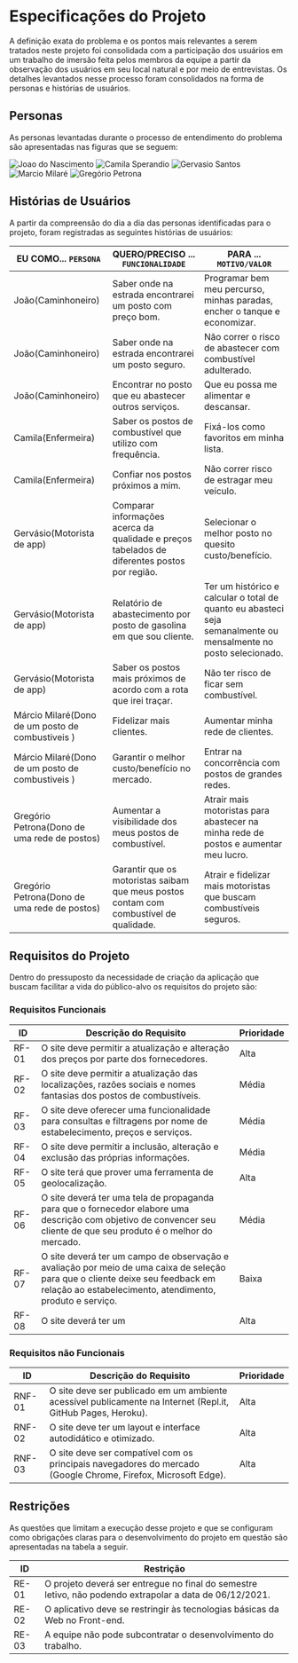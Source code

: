 # Especificações do Projeto

A definição exata do problema e os pontos mais relevantes a serem tratados neste projeto foi consolidada com a participação dos usuários em um trabalho de imersão feita pelos membros da equipe a partir da observação dos usuários em seu local natural e por meio de entrevistas. Os detalhes levantados nesse processo foram consolidados na forma de personas e histórias de usuários.

## Personas

As personas levantadas durante o processo de entendimento do problema são apresentadas nas figuras que se seguem:

![Joao do Nascimento](https://user-images.githubusercontent.com/90812412/134389018-82197b8d-51f9-4f74-a96b-7dd101da4366.png)
![Camila Sperandio](https://user-images.githubusercontent.com/90812412/134389170-2c799b47-23ed-4b20-9f0d-fd6037de50bc.png)
![Gervasio Santos](https://user-images.githubusercontent.com/90812412/134388730-a030a3c1-f01b-47de-8c61-f275abba6f34.png)
![Marcio Milaré](https://user-images.githubusercontent.com/90812412/134388763-72d9574a-d5e6-4c41-8020-2a8c70047262.png)
![Gregório Petrona](https://user-images.githubusercontent.com/90812412/134387721-1118d51f-60c2-43e7-b028-c46025efa071.png)


## Histórias de Usuários

A partir da compreensão do dia a dia das personas identificadas para o projeto, foram registradas as seguintes histórias de usuários:

|EU COMO... `PERSONA`| QUERO/PRECISO ... `FUNCIONALIDADE` |PARA ... `MOTIVO/VALOR`                 |
|--------------------|------------------------------------|----------------------------------------|
|João(Caminhoneiro)  | Saber onde na estrada encontrarei um posto com preço bom. | Programar bem meu percurso, minhas paradas, encher o tanque e economizar.  |
|João(Caminhoneiro)  | Saber onde na estrada encontrarei um posto seguro. |Não correr o risco de abastecer com combustível adulterado. |
|João(Caminhoneiro)  | Encontrar no posto que eu abastecer outros serviços.| Que eu possa me alimentar e descansar.|
|Camila(Enfermeira)  | Saber os postos de combustível que utilizo com frequência.	| Fixá-los como favoritos em minha lista. |
|Camila(Enfermeira)  | Confiar nos postos próximos a mim. |	Não correr risco de estragar meu veículo. |
|Gervásio(Motorista de app) |	Comparar informações acerca da qualidade e preços tabelados de diferentes postos por região.	| Selecionar o melhor posto no quesito custo/benefício. |
|Gervásio(Motorista de app) |	Relatório de abastecimento por posto de gasolina em que sou cliente.	| Ter um histórico e calcular o total de quanto eu abasteci seja semanalmente ou mensalmente no posto selecionado. |
|Gervásio(Motorista de app)	| Saber os postos mais próximos de acordo com a rota que irei traçar. |	Não ter risco de ficar sem combustível. |
|Márcio Milaré(Dono de um posto de combustiveis ) |	Fidelizar mais clientes. |	Aumentar minha rede de clientes. |
|Márcio Milaré(Dono de um posto de combustiveis ) | Garantir o melhor custo/benefício no mercado.	| Entrar na concorrência com postos de grandes redes. |
|Gregório Petrona(Dono de uma rede de postos) |	Aumentar a visibilidade dos meus postos de combustível. |	Atrair mais motoristas para abastecer na minha rede de postos e aumentar meu lucro. |
Gregório Petrona(Dono de uma rede de postos) | Garantir que os motoristas saibam que meus postos contam com combustível de qualidade. | Atrair e fidelizar mais motoristas que buscam combustíveis seguros. |


## Requisitos do Projeto

Dentro do pressuposto da necessidade de criação da aplicação que buscam facilitar a vida do público-alvo os requisitos do projeto são:

### Requisitos Funcionais

|ID    | Descrição do Requisito  | Prioridade |
|------|-----------------------------------------|----|
|RF-01 |	O site deve permitir a atualização e alteração dos preços por parte dos fornecedores. |	Alta |
|RF-02	| O site deve permitir a atualização das localizações, razões sociais e nomes fantasias dos postos de combustíveis. |	Média |
|RF-03	| O site deve oferecer uma funcionalidade para consultas e filtragens por nome de estabelecimento, preços e serviços.	| Média |
|RF-04	| O site deve permitir a inclusão, alteração e exclusão das próprias informações.	| Média |
|RF-05	| O site terá que prover uma ferramenta de geolocalização.	| Alta |
|RF-06	| O site deverá ter uma tela de propaganda para que o fornecedor elabore uma descrição com objetivo de convencer seu cliente de que seu produto é o melhor do mercado.	| Média |
|RF-07	| O site deverá ter um campo de observação e avaliação por meio de uma caixa de seleção para que o cliente deixe seu feedback em relação ao estabelecimento, atendimento, produto e serviço.	 | Baixa |
|RF-08	| O site deverá ter um |	Alta |



### Requisitos não Funcionais

|ID     | Descrição do Requisito  |Prioridade |
|-------|-------------------------|----|
|RNF-01 | 	O site deve ser publicado em um ambiente acessível publicamente na Internet (Repl.it, GitHub Pages, Heroku). |	Alta |
|RNF-02	| O site deve ter um layout e interface autodidático e otimizado. | Alta |
|RNF-03 |	O site deve ser compatível com os principais navegadores do mercado (Google Chrome, Firefox, Microsoft Edge).	| Alta |


## Restrições

As questões que limitam a execução desse projeto e que se configuram como obrigações claras para o desenvolvimento do projeto em questão são apresentadas na tabela a seguir.

|ID| Restrição                                             |
|--|-------------------------------------------------------|
|RE-01 |	O projeto deverá ser entregue no final do semestre letivo, não podendo extrapolar a data de 06/12/2021. |
|RE-02 |	O aplicativo deve se restringir às tecnologias básicas da Web no Front-end. |
|RE-03 |	A equipe não pode subcontratar o desenvolvimento do trabalho. |

